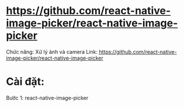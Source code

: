 # https://github.com/react-native-image-picker/react-native-image-picker
Chức năng: Xử lý ảnh và camera
Link: https://github.com/react-native-image-picker/react-native-image-picker
# Cài đặt: 
Bước 1: react-native-image-picker


